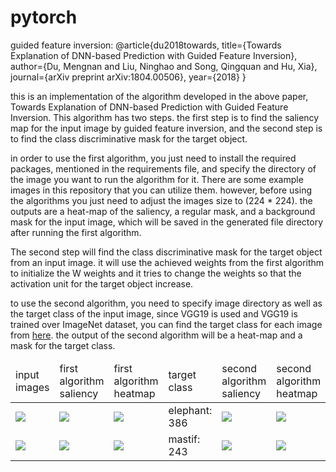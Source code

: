 # pytorch
guided feature inversion: @article{du2018towards,
                            title={Towards Explanation of DNN-based Prediction with Guided Feature Inversion},
                            author={Du, Mengnan and Liu, Ninghao and Song, Qingquan and Hu, Xia},
                            journal={arXiv preprint arXiv:1804.00506},
                            year={2018}
                          }


this is an implementation of the algorithm developed in the above paper, Towards Explanation of DNN-based Prediction with Guided Feature Inversion. This algorithm has two steps. the first step is to find the saliency map for the input image by guided feature inversion, and the second step is to find the class discriminative mask for the target object. 

in order to use the first algorithm, you just need to install the required packages, mentioned in the requirements file, and specify the directory of the image you want to run the algorithm for it. There are some example images in this repository that you can utilize them. however, before using the algorithms you just need to adjust the images size to (224 * 224). the outputs are a heat-map of the saliency, a regular mask, and a background mask for the input image, which will be saved in the generated file directory after running the first algorithm.  


The second step will find the class discriminative mask for the target object from an input image. it will use the achieved weights from the first algorithm to initialize the W weights and it tries to change the weights so that the activation unit for the target object increase.

to use the second algorithm, you need to specify image directory as well as the target class of the input image, since VGG19 is used and VGG19 is trained over ImageNet dataset, you can find the target class for each image from [here](https://gist.github.com/yrevar/942d3a0ac09ec9e5eb3a). the output of the second algorithm will be a heat-map and a mask for the target class. 


<table>
<thead>
  <td>input images</td>
  <td>first algorithm saliency</td>
  <td>first algorithm heatmap</td>
  <td>target class</td>
  <td>second algorithm saliency</td>
  <td>second algorithm heatmap</td>
  </thead>
  <tbody>
    <tr>
    <td><img src="https://github.com/arminkhayyer/pytorch/blob/armin/input_images/11.jpg"> </img></td>
  <td><img src="https://github.com/arminkhayyer/pytorch/blob/armin/generated/Inv_Image_Layer_11.jpg"> </img></td>
  <td><img src="https://github.com/arminkhayyer/pytorch/blob/armin/generated/heatmap_11.png"> </img></td>
  <td>elephant: 386</td>
  <td><img src="https://github.com/arminkhayyer/pytorch/blob/armin/generated/Inv_Image_Layer_2nd11.jpg"></img></td>
  <td><img src="https://github.com/arminkhayyer/pytorch/blob/armin/generated/heatmap_discriminative11.png"> </img> </td>
      </tr>
      <tr>
    <td><img src="https://github.com/arminkhayyer/pytorch/blob/armin/input_images/cat_dog.png"> </img></td>
  <td><img src="https://github.com/arminkhayyer/pytorch/blob/armin/generated/Inv_Image_Layer_cat_dog.png"> </img></td>
  <td><img src="https://github.com/arminkhayyer/pytorch/blob/armin/generated/heatmap_cat_dog.png"> </img></td>
  <td>mastif: 243</td>
  <td><img src="https://github.com/arminkhayyer/pytorch/blob/armin/generated/Inv_Image_Layer_2ndcat_dog.png"></img></td>
  <td><img src="https://github.com/arminkhayyer/pytorch/blob/armin/generated/heatmap_discriminativecat_dog.png"> </img> </td>
      </tr>
    </tbody>
</table>

